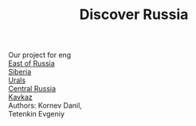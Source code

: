 <!DOCTYPE html>
<html>
    <head>
        <title>Discover Russia</title>
        <meta charset="utf-8">
        <meta name="viewport" content="width=device-width, initial-scale=1.0">
        <link href="./styles.css" rel="stylesheet">
        <link rel="preconnect" href="https://fonts.googleapis.com">
        <link rel="preconnect" href="https://fonts.gstatic.com" crossorigin>
        <link href="https://fonts.googleapis.com/css2?family=Manrope:wght@200..800&display=swap" rel="stylesheet">
    </head>
    <body></body>
        <header>
            <h1>Discover Russia</h1>
        </header>
        <main>
            <div class="welcome_text"><div class="welcome_text_child">Our project for eng</div>
            </div>
            <div class="card_container">
                <a style="display:block" href="east.html">
                    <div class="east"></div>
                </a>
                <a href="east.html">East of Russia</a></div>
            <div class="card_container">
                <a style="display:block" href="siberia.html">
                    <div class="siberia"></div>
                </a>
                <a href="siberia.html">Siberia</a></div>
            <div class="card_container">
                <a style="display:block" href="urals.html">
                    <div class="ural"></div>
                </a>
                <a href="urals.html">Urals</a></div>
            <div class="card_container">
                <a style="display:block" href="central.html">
                    <div class="central"></div>
                </a>
                <a href="central.html">Central Russia</a></div>
            <div class="card_container">
                <a style="display:block" href="kavkaz.html">
                    <div class="kavkaz"></div>
                </a>
                <a href="kavkaz.html">Kavkaz</a></div>
        </main>
        <footer>
            Authors: Kornev Danil,<br>
            Tetenkin Evgeniy
        </footer>
    </body>
</html>